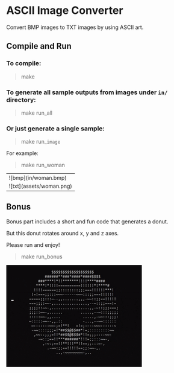 # ASCII Image Converter

Convert BMP images to TXT images by using ASCII art.

## Compile and Run

<h3>To compile:</h3>

> make

<h3>To generate all sample outputs from images under <code>in/</code> directory:</h3>

> make run_all

<h3>Or just generate a single sample:</h3>

> make run_<code>image</code>

For example:

> make run_woman

<table border="0">
    <tr>
        <td>![bmp](in/woman.bmp)</td>
    </tr>
    <tr>
        <td>![txt](assets/woman.png)</td>
    </tr>
</table>

## Bonus

Bonus part includes a short and fun code that generates a donut.

But this donut rotates around x, y and z axes.  

Please run and enjoy!

> make run_bonus

![video](assets/donut.gif)
